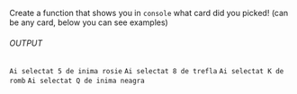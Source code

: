 Create a function that shows you in `console` what card did you picked! (can be any card, below you can see examples)

###### OUTPUT

`Ai selectat 5 de inima rosie`
`Ai selectat 8 de trefla`
`Ai selectat K de romb`
`Ai selectat Q de inima neagra`
